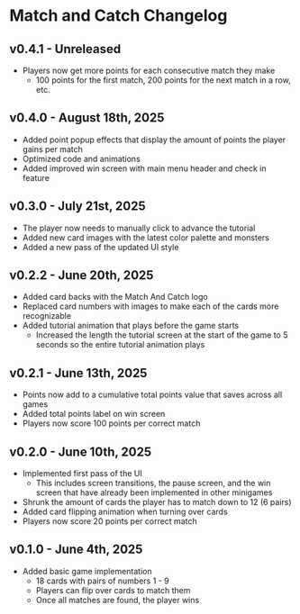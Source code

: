 # Match and Catch Changelog

## v0.4.1 - Unreleased
* Players now get more points for each consecutive match they make
	* 100 points for the first match, 200 points for the next match in a row, etc.

## v0.4.0 - August 18th, 2025
* Added point popup effects that display the amount of points the player gains per match
* Optimized code and animations
* Added improved win screen with main menu header and check in feature

## v0.3.0 - July 21st, 2025
* The player now needs to manually click to advance the tutorial
* Added new card images with the latest color palette and monsters
* Added a new pass of the updated UI style

## v0.2.2 - June 20th, 2025
* Added card backs with the Match And Catch logo
* Replaced card numbers with images to make each of the cards more recognizable
* Added tutorial animation that plays before the game starts
	* Increased the length the tutorial screen at the start of the game to 5 seconds so the entire tutorial animation plays

## v0.2.1 - June 13th, 2025
* Points now add to a cumulative total points value that saves across all games
* Added total points label on win screen
* Players now score 100 points per correct match

## v0.2.0 - June 10th, 2025
* Implemented first pass of the UI
	* This includes screen transitions, the pause screen, and the win screen that have already been implemented in other minigames
* Shrunk the amount of cards the player has to match down to 12 (6 pairs)
* Added card flipping animation when turning over cards
* Players now score 20 points per correct match

## v0.1.0 - June 4th, 2025
* Added basic game implementation
  * 18 cards with pairs of numbers 1 - 9
  * Players can flip over cards to match them
  * Once all matches are found, the player wins